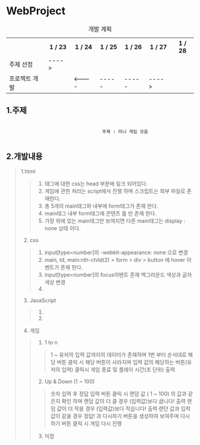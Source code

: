 # WebProject

<table>
  <caption>개발 계획</caption>
  <tr>
    <th></th> <th>1 / 23</th><th>1 / 24</th><th>1 / 25</th><th>1 / 26</th><th>1 / 27</th><th>1 / 28</th>
  </tr>
  <tr>
    <td>주제 선정</td><td>----></td><td></td><td></td><td></td><td></td><td></td>
  </tr>
  <tr>
    <td>프로젝트 개발</td><td></td><td><----</td><td>-----</td><td>-----</td><td>----></td><td></td>
  </tr>
</table>
<h2>1.주제</h2>  
<pre>
  <code>
                                    주제 : 미니 게임 모음
  </code>
</pre>
<h2>2.개발내용</h2>

> 1.html
> > 1. 태그에 대한 css는 head 부분에 링크 되어있다.
> > 2. 게임에 관한 처리는 script에서 진행 하며 스크립트는 외부 파일로 존재한다.
> > 3. 총 5개의 main태그와 내부에 form태그가 존재 한다.
> > 4. main태그 내부 form태그에 콘텐츠 틀 만 존재 한다.
> > 5. 가장 위에 있는 main태그만 보여지면 다른 main태그는 display : none 상태 이다.
> 2. css
>  > 1. input[type=number]의 -webkit-appearance: none 으로 변경
>  > 2. main, td, main:nth-child(2) > form > div > button 에 hover 이벤트가 존재 한다.
>  > 3. input[type=number]의 focus이벤트 존재 백그라운드 색상과 글자 색상 변경
>  > 4. 
> 3. JavaScript
> > 1. 
> > 2. 
> 4. 게임
> > 1. 1 to n
> > > 1 ~ 유저의 입력 값까지의 데이터가 존재하며 1번 부터 순서대로 해당 버튼 클릭 시 해당 버튼이 사라지며
> > > 입력 값의 해당하는 버튼(유저의 입력) 클릭시 게임 종료 및 플레이 시간(초 단위) 출력
> > 2. Up & Down (1 ~ 100)
> > > 숫자 입력 후 정답 입력 버튼 클릭 시 랜덤 값 ( 1 ~ 100) 의 값과 같은지 확인 하며
> > > 랜덤 값이 더 클 경우 (입력값)보다 큽니다! 출력
> > > 랜덤 값이 더 작을 경우 (입력값)보다 작습니다! 출력
> > > 랜던 값과 입력 값이 같을 경우 정답! 과 다시하기 버튼을 생성하여 보여주며 다시하기 버튼 클릭 시 게임 다시 진행
> > 3. 미정
> > > 

